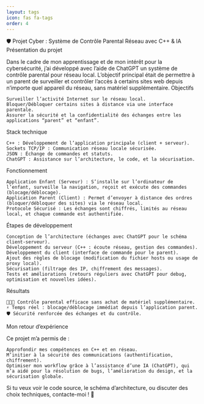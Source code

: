 ```yaml
---
layout: tags
icon: fas fa-tags
order: 4
---
```

🛡️ Projet Cyber : Système de Contrôle Parental Réseau avec C++ & IA
Présentation du projet

Dans le cadre de mon apprentissage et de mon intérêt pour la cybersécurité, j’ai développé avec l’aide de ChatGPT un système de contrôle parental pour réseau local. L’objectif principal était de permettre à un parent de surveiller et contrôler l’accès à certains sites web depuis n’importe quel appareil du réseau, sans matériel supplémentaire.
Objectifs

    Surveiller l’activité Internet sur le réseau local.
    Bloquer/Débloquer certains sites à distance via une interface parentale.
    Assurer la sécurité et la confidentialité des échanges entre les applications “parent” et “enfant”.

Stack technique

    C++ : Développement de l’application principale (client + serveur).
    Sockets TCP/IP : Communication réseau locale sécurisée.
    JSON : Échange de commandes et statuts.
    ChatGPT : Assistance sur l’architecture, le code, et la sécurisation.

Fonctionnement

    Application Enfant (Serveur) : S’installe sur l’ordinateur de l’enfant, surveille la navigation, reçoit et exécute des commandes (blocage/déblocage).
    Application Parent (Client) : Permet d’envoyer à distance des ordres (bloquer/débloquer des sites) via le réseau local.
    Protocole Sécurisé : Les échanges sont chiffrés, limités au réseau local, et chaque commande est authentifiée.

Étapes de développement

    Conception de l’architecture (échanges avec ChatGPT pour le schéma client-serveur).
    Développement du serveur (C++ : écoute réseau, gestion des commandes).
    Développement du client (interface de commande pour le parent).
    Ajout des règles de blocage (modification du fichier hosts ou usage de proxy local).
    Sécurisation (filtrage des IP, chiffrement des messages).
    Tests et améliorations (retours réguliers avec ChatGPT pour debug, optimisation et nouvelles idées).

Résultats

    👨‍👩‍👧 Contrôle parental efficace sans achat de matériel supplémentaire.
    ⚡ Temps réel : blocage/déblocage immédiat depuis l’application parent.
    🛡️ Sécurité renforcée des échanges et du contrôle.

Mon retour d’expérience

Ce projet m’a permis de :

    Approfondir mes compétences en C++ et en réseau.
    M’initier à la sécurité des communications (authentification, chiffrement).
    Optimiser mon workflow grâce à l’assistance d’une IA (ChatGPT), qui m’a aidé pour la résolution de bugs, l’amélioration du design, et la sécurisation globale.

Si tu veux voir le code source, le schéma d’architecture, ou discuter des choix techniques, contacte-moi ! 🚀
